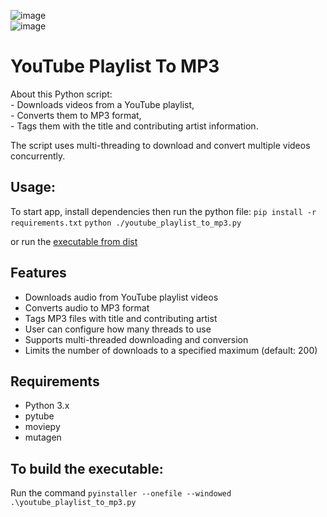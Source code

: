 ![image](https://github.com/riazhassan1979/youtube-playlist-to-mp3/assets/30632644/5c9162fd-7899-47e1-bf25-1c5537dc43e6)    
![image](https://github.com/riazhassan1979/youtube-playlist-to-mp3/assets/30632644/4d91f48d-38e2-444b-b116-db7368e35a48)  


  
# YouTube Playlist To MP3 

About this Python script:  
    - Downloads videos from a YouTube playlist,  
    - Converts them to MP3 format,  
    - Tags them with the title and contributing artist information.  
  
The script uses multi-threading to download and convert multiple videos concurrently.  
  
## Usage:  
  
To start app, install dependencies then run the python file: 
    ```pip install -r requirements.txt```
    ```python ./youtube_playlist_to_mp3.py```  

or run the [executable from dist](dist/youtube_playlist_to_mp3.zip)  
  
## Features  
  
- Downloads audio from YouTube playlist videos  
- Converts audio to MP3 format
- Tags MP3 files with title and contributing artist
- User can configure how many threads to use
- Supports multi-threaded downloading and conversion
- Limits the number of downloads to a specified maximum (default: 200)


## Requirements

- Python 3.x
- pytube
- moviepy
- mutagen

## To build the executable:
Run the command ```pyinstaller --onefile --windowed .\youtube_playlist_to_mp3.py```
